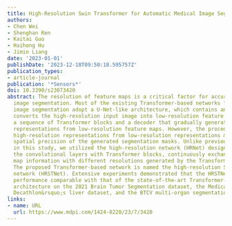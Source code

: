 ```yaml
---
title: High-Resolution Swin Transformer for Automatic Medical Image Segmentation
authors:
- Chen Wei
- Shenghan Ren
- Kaitai Guo
- Haihong Hu
- Jimin Liang
date: '2023-01-01'
publishDate: '2023-12-18T09:50:18.595757Z'
publication_types:
- article-journal
publication: '*Sensors*'
doi: 10.3390/s23073420
abstract: The resolution of feature maps is a critical factor for accurate medical
  image segmentation. Most of the existing Transformer-based networks for medical
  image segmentation adopt a U-Net-like architecture, which contains an encoder that
  converts the high-resolution input image into low-resolution feature maps using
  a sequence of Transformer blocks and a decoder that gradually generates high-resolution
  representations from low-resolution feature maps. However, the procedure of recovering
  high-resolution representations from low-resolution representations may harm the
  spatial precision of the generated segmentation masks. Unlike previous studies,
  in this study, we utilized the high-resolution network (HRNet) design style by replacing
  the convolutional layers with Transformer blocks, continuously exchanging feature
  map information with different resolutions generated by the Transformer blocks.
  The proposed Transformer-based network is named the high-resolution Swin Transformer
  network (HRSTNet). Extensive experiments demonstrated that the HRSTNet can achieve
  performance comparable with that of the state-of-the-art Transformer-based U-Net-like
  architecture on the 2021 Brain Tumor Segmentation dataset, the Medical Segmentation
  Decathlon&rsquo;s liver dataset, and the BTCV multi-organ segmentation dataset.
links:
- name: URL
  url: https://www.mdpi.com/1424-8220/23/7/3420
---
```

